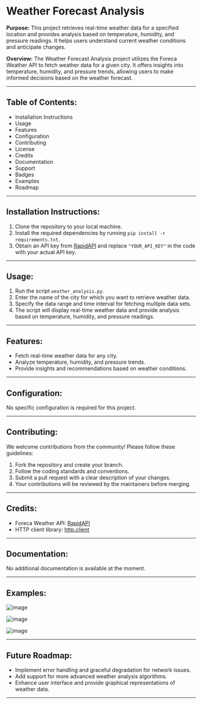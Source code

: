 # Weather Forecast Analysis

**Purpose:** This project retrieves real-time weather data for a specified location and provides analysis based on temperature, humidity, and pressure readings. It helps users understand current weather conditions and anticipate changes.

**Overview:** The Weather Forecast Analysis project utilizes the Foreca Weather API to fetch weather data for a given city. It offers insights into temperature, humidity, and pressure trends, allowing users to make informed decisions based on the weather forecast.

---

## Table of Contents:

- Installation Instructions
- Usage
- Features
- Configuration
- Contributing
- License
- Credits
- Documentation
- Support
- Badges
- Examples
- Roadmap

---

## Installation Instructions:

1. Clone the repository to your local machine.
2. Install the required dependencies by running `pip install -r requirements.txt`.
3. Obtain an API key from [RapidAPI](https://rapidapi.com/) and replace `"YOUR_API_KEY"` in the code with your actual API key.

---

## Usage:

1. Run the script `weather_analysis.py`.
2. Enter the name of the city for which you want to retrieve weather data.
3. Specify the data range and time interval for fetching multiple data sets.
4. The script will display real-time weather data and provide analysis based on temperature, humidity, and pressure readings.

---

## Features:

- Fetch real-time weather data for any city.
- Analyze temperature, humidity, and pressure trends.
- Provide insights and recommendations based on weather conditions.

---

## Configuration:

No specific configuration is required for this project.

---

## Contributing:

We welcome contributions from the community! Please follow these guidelines:

1. Fork the repository and create your branch.
2. Follow the coding standards and conventions.
3. Submit a pull request with a clear description of your changes.
4. Your contributions will be reviewed by the maintainers before merging.

---

## Credits:

- Foreca Weather API: [RapidAPI](https://rapidapi.com/)
- HTTP client library: [http.client](https://docs.python.org/3/library/http.client.html)

---

## Documentation:

No additional documentation is available at the moment.

---

## Examples:

![image](https://github.com/ShashankBagda/Project--PS-Python_Weather_Forecasting-System/assets/92981217/e6013924-f327-494b-bbab-a0424d97e35f)

![image](https://github.com/ShashankBagda/Project--PS-Python_Weather_Forecasting-System/assets/92981217/7ad4a721-7bcd-430e-be9b-a17ec2d96ca7)

![image](https://github.com/ShashankBagda/Project--PS-Python_Weather_Forecasting-System/assets/92981217/9e7bcfda-fd47-457b-93dd-6f2bc63291de)

---

## Future Roadmap:

- Implement error handling and graceful degradation for network issues.
- Add support for more advanced weather analysis algorithms.
- Enhance user interface and provide graphical representations of weather data.

--- 
